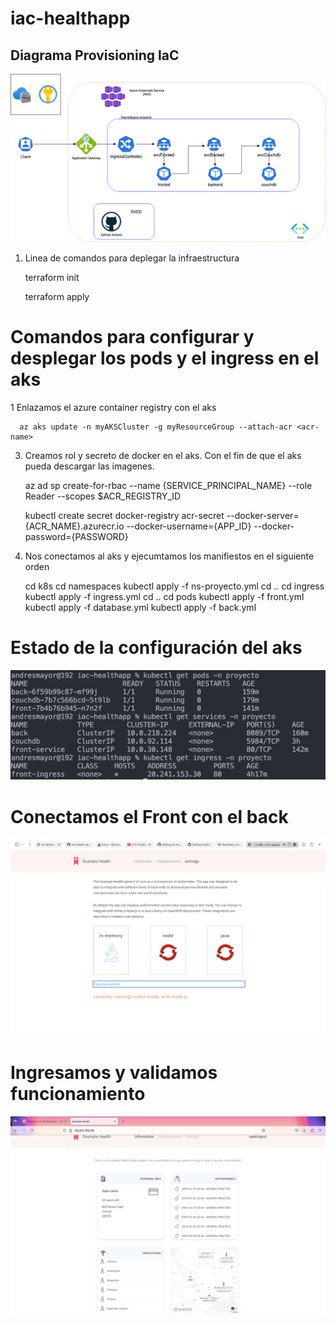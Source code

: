 # iac-healthapp

## Diagrama Provisioning IaC

  ![Infra](./ss/iacDiagram.png)

1. Linea de comandos para deplegar la infraestructura 
  
    terraform init
   
    terraform apply

# Comandos para configurar y desplegar los pods y el ingress en el aks 

1 Enlazamos el azure container registry con el aks

      az aks update -n myAKSCluster -g myResourceGroup --attach-acr <acr-name>

3. Creamos rol y secreto de docker en el aks. Con el fin de que el aks pueda descargar las imagenes.

      az ad sp create-for-rbac --name {SERVICE_PRINCIPAL_NAME} --role Reader --scopes $ACR_REGISTRY_ID
      
      kubectl create secret docker-registry acr-secret --docker-server={ACR_NAME}.azurecr.io --docker-username={APP_ID} --docker-              password={PASSWORD}


4. Nos conectamos al aks y ejecumtamos los manifiestos en el siguiente orden 

      cd k8s
      cd namespaces
      kubectl apply -f ns-proyecto.yml
      cd ..
      cd ingress
      kubectl apply -f ingress.yml
      cd ..
      cd pods
      kubectl apply -f front.yml
      kubectl apply -f database.yml
      kubectl apply -f back.yml

# Estado de la configuración del aks

  ![config](./ss/configurationaks.png)

# Conectamos el Front con el back

  ![conect](./ss/conectionFrontBack.png)
  
# Ingresamos y validamos funcionamiento

  ![app](./ss/pruebaApp.png)

      


